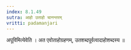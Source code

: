 ```yaml
---
index: 8.1.49
sutra: आहो उताहो चानन्तरम्
vritti: padamanjari
---
```


 अपूविमित्येवेति । अत एवोताहोग्रहणम्, उतशब्दपूर्वत्वादाहोशब्दस्य ॥